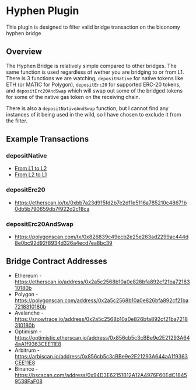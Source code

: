 # Hyphen Plugin

This plugin is designed to filter valid bridge transaction on the biconomy hyphen bridge

## Overview

The Hyphen Bridge is relatively simple compared to other bridges. The same function is used regardless of wether you are bridging to or from L1. There is 3 functions we are watching, ```depositNative``` for native tokens like ETH (or MATIC for Polygon), ```depositErc20``` for supported ERC-20 tokens, and ```depositErc20AndSwap``` which will swap out some of the bridged tokens for some of the native gas token on the receiving chain.

There is also a ```depositNativeAndSwap``` function, but I cannot find any instances of it being used in the wild, so I have chosen to exclude it from the filter.

## Example Transactions

### depositNative
- [From L1 to L2](https://etherscan.io/tx/0x8658d84686792ff03e4749dcd08cd750ec00632965d423214381595f32673dea)
- [From L2 to L1](https://optimistic.etherscan.io/tx/0x39349b8bc309e3e861565b2a08efa6fb5bb1726713ba17ff166396c15147e625)


### depositErc20
- https://etherscan.io/tx/0xbb7a23d915fd2b7e2df1e5116a785210c48671b0db5b790659db7f922d2c18ca

### depositErc20AndSwap
- https://polygonscan.com/tx/0x826839c49ecb2e25e263ad2299ac444d8e0bc92d92f8934d326a4ecd7ea8bc39


## Bridge Contract Addresses
- Ethereum - https://etherscan.io/address/0x2a5c2568b10a0e826bfa892cf21ba7218310180b 
- Polygon - https://polygonscan.com/address/0x2a5c2568b10a0e826bfa892cf21ba7218310180b 
- Avalanche - https://snowtrace.io/address/0x2a5c2568b10a0e826bfa892cf21ba7218310180b 
- Optimism - https://optimistic.etherscan.io/address/0x856cb5c3cBBe9e2E21293A644aA1f9363CEE11E8 
- Arbitrum - https://arbiscan.io/address/0x856cb5c3cBBe9e2E21293A644aA1f9363CEE11E8 
- Binance - https://bscscan.com/address/0x94D3E62151B12A12A4976F60EdC18459538FaF08